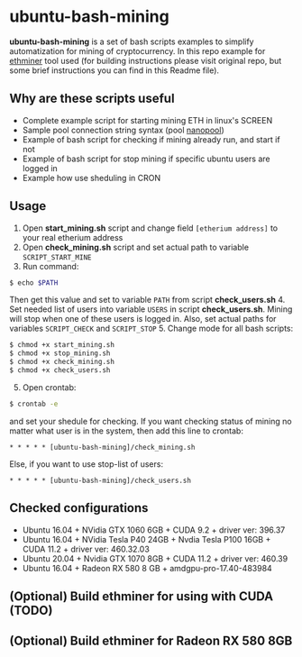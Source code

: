 # ubuntu-bash-mining

**ubuntu-bash-mining** is a set of bash scripts examples to simplify automatization for mining of cryptocurrency. In this repo example for [ethminer](https://github.com/ethereum-mining/ethminer.git) tool used (for building instructions please visit original repo, but some brief instructions you can find in this Readme file).

## Why are these scripts useful

* Complete example script for starting mining ETH in linux's SCREEN
* Sample pool connection string syntax (pool [nanopool](https://nanopool.org))
* Example of bash script for checking if mining already run, and start if not
* Example of bash script for stop mining if specific ubuntu users are logged in
* Example how use sheduling in CRON

## Usage
  
1. Open **start_mining.sh** script and change field `[etherium address]` to your real etherium address
2. Open **check_mining.sh** script and set actual path to variable `SCRIPT_START_MINE`
3. Run command:
```sh
$ echo $PATH
```
Then get this value and set to variable `PATH` from script **check_users.sh** 
4. Set needed list of users into variable `USERS` in script **check_users.sh**. Mining will stop when one of these users is logged in. Also, set actual paths for variables `SCRIPT_CHECK` and `SCRIPT_STOP`
5. Change mode for all bash scripts:
```sh
$ chmod +x start_mining.sh
$ chmod +x stop_mining.sh
$ chmod +x check_mining.sh
$ chmod +x check_users.sh
```
5. Open crontab:
```sh
$ crontab -e
```
and set your shedule for checking. 
If you want checking status of mining no matter what user is in the system, then add this line to crontab:
```
* * * * * [ubuntu-bash-mining]/check_mining.sh
```
Else, if you want to use stop-list of users:
```
* * * * * [ubuntu-bash-mining]/check_users.sh
```

## Checked configurations

* Ubuntu 16.04 + NVidia GTX 1060 6GB + CUDA 9.2 + driver ver: 396.37
* Ubuntu 16.04 + NVidia Tesla P40 24GB + Nvdia Tesla P100 16GB + CUDA 11.2 + driver ver: 460.32.03
* Ubuntu 20.04 + Nvidia GTX 1070 8GB + CUDA 11.2 + driver ver: 460.39
* Ubuntu 16.04 + Radeon RX 580 8 GB + amdgpu-pro-17.40-483984

## (Optional) Build ethminer for using with CUDA (TODO)

## (Optional) Build ethminer for Radeon RX 580 8GB
